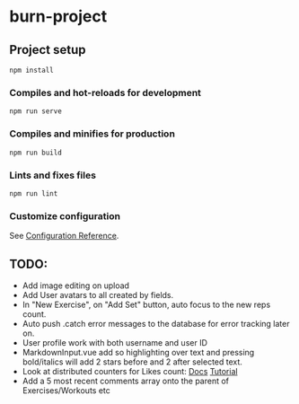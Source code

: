 # burn-project

## Project setup
```
npm install
```

### Compiles and hot-reloads for development
```
npm run serve
```

### Compiles and minifies for production
```
npm run build
```

### Lints and fixes files
```
npm run lint
```

### Customize configuration
See [Configuration Reference](https://cli.vuejs.org/config/).

## TODO:

* Add image editing on upload
* Add User avatars to all created by fields.
* In "New Exercise", on "Add Set" button, auto focus to the new reps count.
* Auto push .catch error messages to the database for error tracking later on.
* User profile work with both username and user ID
* MarkdownInput.vue add so highlighting over text and pressing bold/italics will add 2 stars before and 2 after selected text.
* Look at distributed counters for Likes count: [Docs](https://firebase.google.com/docs/firestore/solutions/counters#web) [Tutorial](https://fireship.io/lessons/firestore-cloud-functions-data-aggregation/)
* Add a 5 most recent comments array onto the parent of Exercises/Workouts etc